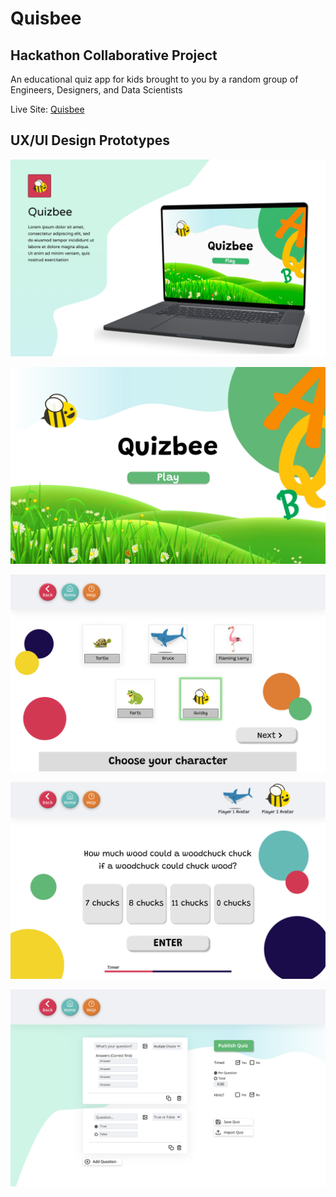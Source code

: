 # Quisbee  

## Hackathon Collaborative Project  

An educational quiz app for kids brought to you by a random group of Engineers, Designers, and Data Scientists 

Live Site: [Quisbee](http://www.quisbee.netlify.app)

## UX/UI Design Prototypes

![Welcome Screen](src/images/Quisbee_Welcome.png)

![Intro](src/images/Quisbee_Intro@3x.png)  

![Avatar Select](src/images/Quisbee_Avatar_Select@3x.png)

![Question](src/images/Quisbee_MC_Question.png)

![Educator](src/images/Quisbee_Educator_Input.png)
